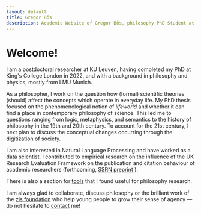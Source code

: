 ```yaml
---
layout: default
title: Gregor Bös
description: Academic Website of Gregor Bös, philosophy PhD Student at King's College London, working on phenomenology and philosophy of science.
---
```

# Welcome!

I am a postdoctoral researcher at KU Leuven, having completed my PhD at King's College London in 2022, and with a background in philosophy and physics, mostly from LMU Munich.

<!-- Did you ever wonder what the world of your great-grandparents looked like &mdash; to them, not you? Changes in politics and religious beliefs might make for the most dramatic differences, but there are also differences in how we conceive of the natural world.  -->
<!-- I am trying to understand how scientific theories (should) affect the concepts which operate in everyday life.  -->

As a philosopher, I work on the question how (formal) scientific theories (should) affect the concepts which operate in everyday life. 
My PhD thesis focused on the phenomenological notion of *lifeworld* and whether it can find a place in contemporary philosophy of science. This led me to questions ranging from logic, metaphysics, and semantics to the history of philosophy in the 19th and 20th century. To account for the 21st century, I next plan to discuss the conceptual changes occurring through the digitization of society.

I am also interested in Natural Language Processing and have worked as a data scientist. I contributed to empirical research on the influence of the UK Research Evaluation Framework on the publication and citation behaviour of academic researchers (forthcoming, [ SSRN preprint ](https://papers.ssrn.com/sol3/papers.cfm?abstract_id=3083692) ). 

There is also a section for [tools](./tools/) that I found useful for philosophy research.

I am always glad to collaborate, discuss philosophy or the brilliant work of the <a href="https://zis-reisen.de/en">zis foundation</a> who help young people to grow their sense of agency &mdash; do not hesitate to [contact](./contact/) me!
